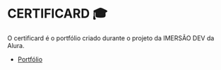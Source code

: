 # CERTIFICARD 🎓

O certificard é o portfólio criado durante o projeto da IMERSÃO DEV da Alura. 

- [Portfólio](https://rodrigobagage.github.io/certificard/)
